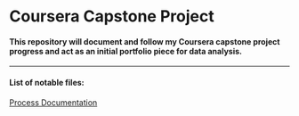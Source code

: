 # Coursera Capstone Project
#### This repository will document and follow my Coursera capstone project progress and act as an initial portfolio piece for data analysis.
---
#### List of notable files:
[Process Documentation](process_documentation.md)
